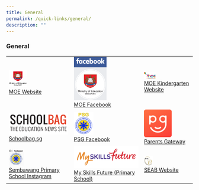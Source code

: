 ```yaml
---
title: General
permalink: /quick-links/general/
description: ""
---
```

### General
	
|  	|  	|  	|
|---	|---	|---	|
|  <a href="https://www.moe.gov.sg/"><img style="width:30%" src="/images/link14.png"> <br>[MOE Website](https://www.moe.gov.sg/)	| <a href="https://www.facebook.com/moesingapore/"><img style="width:50%" src="/images/link15.png"><br>[MOE Facebook](https://www.facebook.com/moesingapore/) 	| <a href="https://www.moe.gov.sg/microsites/moekindergarten/"><img style="width:25%" src="/images/link16.png"><br> [MOE Kindergarten Website](https://www.moe.gov.sg/microsites/moekindergarten/) 	|
| <a href="https://www.schoolbag.edu.sg/"><img style="width:99%" src="/images/link17.png"><br>[Schoolbag.sg](https://www.schoolbag.sg/) 	| <a href="https://www.facebook.com/psg.sbps?sk=wall"><img style="width:30%" src="/images/link18.png"><br>[PSG Facebook](https://www.facebook.com/psg.sbps?sk=wall) 	|<a href="https://pg.moe.edu.sg/"><img style="width:60%" src="/images/link19.png"><br> [Parents Gateway](https://pg.moe.edu.sg/)  	|
| <a href="https://www.instagram.com/sembawangprimaryschool/"><img style="width:25%" src="/images/link20.png">	<br> [Sembawang Primary School Instagram](https://www.instagram.com/sembawangprimaryschool/) 	| <a href="https://www.myskillsfuture.sg/content/student/en/primary.html"><img style="width:99%" src="/images/link22.png"><br>[My Skills Future (Primary School)](https://www.myskillsfuture.sg/content/student/en/primary.html) 	| <a href="http://www.seab.gov.sg/"><img style="width:20%" src="/images/link23.png"><br>[SEAB Website](http://www.seab.gov.sg/)  	|